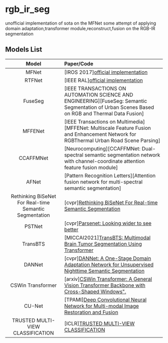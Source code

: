 # rgb_ir_seg
unofficial implementation of sota on the MFNet 
some attempt of applying domain adaptation,transformer module,reconstruct,fusion on the RGB-IR segmentation

## Models List

|                 Model                  | Paper/Code                                                                                                                                                           |
| :------------------------------------: | :-------------------------------------------------------------------------------------------------------------------------------------------------------------- |
|        MFNet            | [IROS 2017][official implementation](https://github.com/haqishen/MFNet-pytorch)             |
| RTFNet | [IEEE RAL][official implementation](https://github.com/yuxiangsun/RTFNet)                    |
|      FuseSeg      | [IEEE TRANSACTIONS ON AUTOMATION SCIENCE AND ENGINEERING][FuseSeg: Semantic Segmentation of Urban Scenes Based on RGB and Thermal Data Fusion]                                                   |
|             MFFENet               | [IEEE Transactions on Multimedia][MFFENet: Multiscale Feature Fusion and Enhancement Network for RGBThermal Urban Road Scene Parsing]                                                               |
|                 CCAFFMNet                | [Neurocomputing][CCAFFMNet: Dual-spectral semantic segmentation network with channel-coordinate attention feature fusion module]                         |
|        AFNet         | [Pattern Recognition Letters][Attention fusion network for multi-spectral semantic segmentation]                                 |
|          Rethinking BiSeNet For Real-time Semantic Segmentation          | [cvpr][Rethinking BiSeNet For Real-time Semantic Segmentation](https://github.com/MichaelFan01/STDC-Seg)                                                                   |
|   PSTNet    | [cvpr][Parsenet: Looking wider to see better](https://github.com/weiliu89/caffe/tree/fcn) |
|      TransBTS      | [MICCAI2021][TransBTS: Multimodal Brain Tumor Segmentation Using Transformer](https://github.com/Wenxuan-1119/TransBTS)                                               |
|                DANNet                 | [cvpr][DANNet: A One-Stage Domain Adaptation Network for Unsupervised Nighttime Semantic Segmentation](https://github.com/W-zx-Y/DANNet)                         |
|         CSWin Transformer           | [arxiv][CSWin Transformer: A General Vision Transformer Backbone with Cross-Shaped Windows".](https://github.com/microsoft/CSWin-Transformer)     |
|                CU-Net                 | [TPAMI][Deep Convolutional Neural Network for Multi-modal Image Restoration and Fusion](https://github.com/cindydeng1991/TPAMI-CU-Net)                              |
|    TRUSTED MULTI-VIEW CLASSIFICATION     | [ICLR][TRUSTED MULTI-VIEW CLASSIFICATION](https://github.com/hanmenghan/TMC)                                            |

